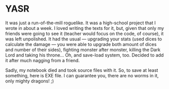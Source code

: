 # YASR

It was just a run-of-the-mill roguelike. 
It was a high-school project that I wrote in about a week. I loved writing the texts for it, but, given that only my friends were going to see it (teacher would focus on the code, of course), it was left unpolished.
It had the usual — upgrading your stats (used dices to calculate the damage — you were able to upgrade both amount of dices and number of their sides), fighting monster after monster, killing the Dark Lord and taking his throne… Oh, and save-load system, too. Decided to add it after much nagging from a friend. 

Sadly, my notebook died and took source files with it. So, to save at least something, here is EXE file. I can guarantee you, there are no worms in it, only mighty dragons! ;)
